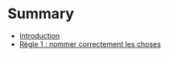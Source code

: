 # Summary

* [Introduction](README.md)
* [Règle 1 : nommer correctement les choses](NameThingsCorrectly/README.md)

